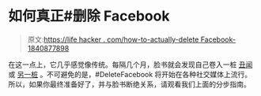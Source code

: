 # 如何真正#删除 Facebook

> 原文:[https://life hacker . com/how-to-actually-delete Facebook-1840877898](https://lifehacker.com/how-to-actually-deletefacebook-1840877898)

在这一点上，它几乎感觉像传统。每隔几个月，脸书就会发现自己卷入一桩 [丑闻](https://gizmodo.com/facebook-discloses-cambridge-analytica-email-it-fought-1837511179) 或 [另一桩](https://gizmodo.com/mark-zuckerberg-had-undisclosed-meeting-with-donald-tru-1839974427) 。不可避免的是，#DeleteFacebook 将开始在各种社交媒体上流行。所以，如果你最终准备好了，并与脸书断绝关系，请观看我们上面的分步指南。